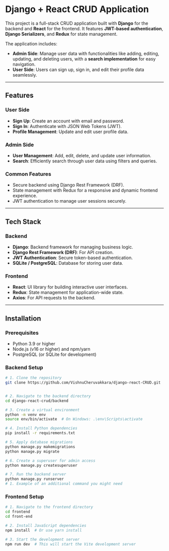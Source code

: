 # Django + React CRUD Application

This project is a full-stack CRUD application built with **Django** for the backend and **React** for the frontend. It features **JWT-based authentication**, **Django Serializers**, and **Redux** for state management. 

The application includes:

- **Admin Side**: Manage user data with functionalities like adding, editing, updating, and deleting users, with a **search implementation** for easy navigation.
- **User Side**: Users can sign up, sign in, and edit their profile data seamlessly.

---

## Features

### User Side
- **Sign Up**: Create an account with email and password.
- **Sign In**: Authenticate with JSON Web Tokens (JWT).
- **Profile Management**: Update and edit user profile data.

### Admin Side
- **User Management**: Add, edit, delete, and update user information.
- **Search**: Efficiently search through user data using filters and queries.

### Common Features
- Secure backend using Django Rest Framework (DRF).
- State management with Redux for a responsive and dynamic frontend experience.
- JWT authentication to manage user sessions securely.

---

## Tech Stack

### Backend
- **Django**: Backend framework for managing business logic.
- **Django Rest Framework (DRF)**: For API creation.
- **JWT Authentication**: Secure token-based authentication.
- **SQLite / PostgreSQL**: Database for storing user data.

### Frontend
- **React**: UI library for building interactive user interfaces.
- **Redux**: State management for application-wide state.
- **Axios**: For API requests to the backend.

---

## Installation

### Prerequisites
- Python 3.9 or higher
- Node.js (v16 or higher) and npm/yarn
- PostgreSQL (or SQLite for development)

### Backend Setup
```bash
# 1. Clone the repository
git clone https://github.com/VishnuCheruvakkara/django-react-CRUD.git


# 2. Navigate to the backend directory
cd django-react-crud/backend

# 3. Create a virtual environment
python -m venv env
source env/bin/activate  # On Windows: .\env\Scripts\activate

# 4. Install Python dependencies
pip install -r requirements.txt

# 5. Apply database migrations
python manage.py makemigrations
python manage.py migrate

# 6. Create a superuser for admin access
python manage.py createsuperuser

# 7. Run the backend server
python manage.py runserver
# 1. Example of an additional command you might need
```

### Frontend Setup
```bash
# 1. Navigate to the frontend directory
cd frontend
cd front-end

# 2. Install JavaScript dependencies
npm install  # Or use yarn install

# 3. Start the development server
npm run dev  # This will start the Vite development server
```

